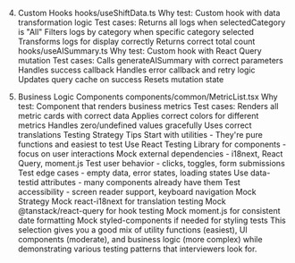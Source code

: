 

4. Custom Hooks
   hooks/useShiftData.ts
   Why test: Custom hook with data transformation logic
   Test cases:
   Returns all logs when selectedCategory is "All"
   Filters logs by category when specific category selected
   Transforms logs for display correctly
   Returns correct total count
   hooks/useAISummary.ts
   Why test: Custom hook with React Query mutation
   Test cases:
   Calls generateAISummary with correct parameters
   Handles success callback
   Handles error callback and retry logic
   Updates query cache on success
   Resets mutation state

5. Business Logic Components
   components/common/MetricList.tsx
   Why test: Component that renders business metrics
   Test cases:
   Renders all metric cards with correct data
   Applies correct colors for different metrics
   Handles zero/undefined values gracefully
   Uses correct translations
   Testing Strategy Tips
   Start with utilities - They're pure functions and easiest to test
   Use React Testing Library for components - focus on user interactions
   Mock external dependencies - i18next, React Query, moment.js
   Test user behavior - clicks, toggles, form submissions
   Test edge cases - empty data, error states, loading states
   Use data-testid attributes - many components already have them
   Test accessibility - screen reader support, keyboard navigation
   Mock Strategy
   Mock react-i18next for translation testing
   Mock @tanstack/react-query for hook testing
   Mock moment.js for consistent date formatting
   Mock styled-components if needed for styling tests
   This selection gives you a good mix of utility functions (easiest), UI components (moderate), and business logic (more complex) while demonstrating various testing patterns that interviewers look for.
